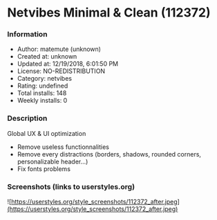 # Netvibes Minimal & Clean (112372)

### Information
- Author: matemute (unknown)
- Created at: unknown
- Updated at: 12/19/2018, 6:01:50 PM
- License: NO-REDISTRIBUTION
- Category: netvibes
- Rating: undefined
- Total installs: 148
- Weekly installs: 0


### Description
Global UX & UI optimization

- Remove useless functionnalities
- Remove every distractions (borders, shadows, rounded corners, personalizable header...)
- Fix fonts problems


### Screenshots (links to userstyles.org)
![https://userstyles.org/style_screenshots/112372_after.jpeg](https://userstyles.org/style_screenshots/112372_after.jpeg)


